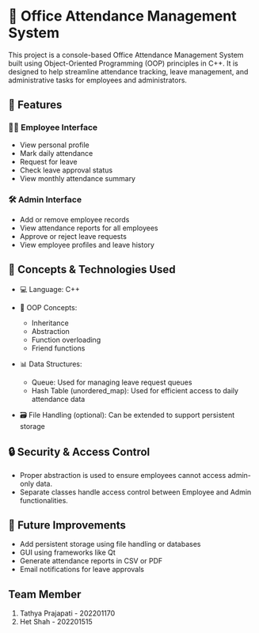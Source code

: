 # 🏢 Office Attendance Management System

This project is a console-based Office Attendance Management System built using Object-Oriented Programming (OOP) principles in C++. It is designed to help streamline attendance tracking, leave management, and administrative tasks for employees and administrators.

## 🚀 Features

### 👨‍💼 Employee Interface

* View personal profile
* Mark daily attendance
* Request for leave
* Check leave approval status
* View monthly attendance summary

### 🛠 Admin Interface

* Add or remove employee records
* View attendance reports for all employees
* Approve or reject leave requests
* View employee profiles and leave history

## 🧠 Concepts & Technologies Used

* 💻 Language: C++
* 🧱 OOP Concepts:

  * Inheritance
  * Abstraction
  * Function overloading
  * Friend functions
* 📊 Data Structures:

  * Queue: Used for managing leave request queues
  * Hash Table (unordered\_map): Used for efficient access to daily attendance data
* 🗃 File Handling (optional): Can be extended to support persistent storage

## 🔒 Security & Access Control

* Proper abstraction is used to ensure employees cannot access admin-only data.
* Separate classes handle access control between Employee and Admin functionalities.

## 🔧 Future Improvements

* Add persistent storage using file handling or databases
* GUI using frameworks like Qt
* Generate attendance reports in CSV or PDF
* Email notifications for leave approvals

## Team Member

1. Tathya Prajapati - 202201170
2. Het Shah - 202201515
